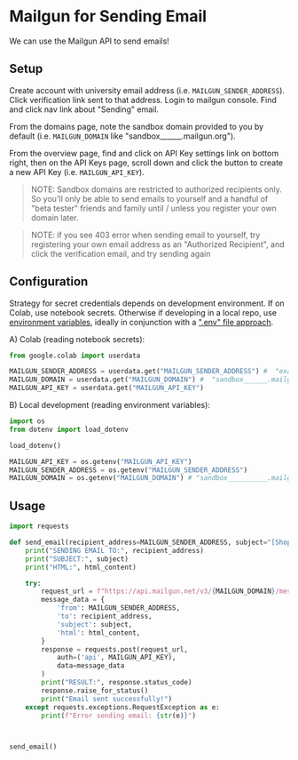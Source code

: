 # Mailgun for Sending Email
 
We can use the Mailgun API to send emails!

## Setup

Create account with university email address (i.e. `MAILGUN_SENDER_ADDRESS`). Click verification link sent to that address. Login to mailgun console. Find and click nav link about "Sending" email. 

From the domains page, note the sandbox domain provided to you by default (i.e. `MAILGUN_DOMAIN` like "sandbox______.mailgun.org"). 

From the overview page, find and click on API Key settings link on bottom right, then on the API Keys page, scroll down and click the button to create a new API Key (i.e. `MAILGUN_API_KEY`).

> NOTE: Sandbox domains are restricted to authorized recipients only. So you'll only be able to send emails to yourself and a handful of "beta tester" friends and family until / unless you register your own domain later.

> NOTE: if you see 403 error when sending email to yourself, try registering your own email address as an "Authorized Recipient", and click the verification email, and try sending again


## Configuration

Strategy for secret credentials depends on development environment. If on Colab, use notebook secrets. Otherwise if developing in a local repo, use [environment variables](/notes/environment-variables/README.md), ideally in conjunction with a [".env" file approach](/notes/python/packages/dotenv.md).




A) Colab (reading notebook secrets):

```py
from google.colab import userdata

MAILGUN_SENDER_ADDRESS = userdata.get("MAILGUN_SENDER_ADDRESS") #  "example@georgetown.edu"
MAILGUN_DOMAIN = userdata.get("MAILGUN_DOMAIN") #  "sandbox______.mailgun.org"
MAILGUN_API_KEY = userdata.get("MAILGUN_API_KEY")
```


B) Local development (reading environment variables):

```py
import os
from dotenv import load_dotenv

load_dotenv()

MAILGUN_API_KEY = os.getenv("MAILGUN_API_KEY")
MAILGUN_SENDER_ADDRESS = os.getenv("MAILGUN_SENDER_ADDRESS")
MAILGUN_DOMAIN = os.getenv("MAILGUN_DOMAIN") # "sandbox__________.mailgun.org"
```

## Usage

```py
import requests

def send_email(recipient_address=MAILGUN_SENDER_ADDRESS, subject="[Shopping Cart App] Testing 123", html_content="<p>Hello World</p>"):
    print("SENDING EMAIL TO:", recipient_address)
    print("SUBJECT:", subject)
    print("HTML:", html_content)

    try:
        request_url = f"https://api.mailgun.net/v3/{MAILGUN_DOMAIN}/messages"
        message_data = {
            'from': MAILGUN_SENDER_ADDRESS,
            'to': recipient_address,
            'subject': subject,
            'html': html_content,
        }
        response = requests.post(request_url,
            auth=('api', MAILGUN_API_KEY),
            data=message_data
        )
        print("RESULT:", response.status_code)
        response.raise_for_status()
        print("Email sent successfully!")
    except requests.exceptions.RequestException as e:
        print(f"Error sending email: {str(e)}")



send_email()
```
